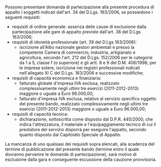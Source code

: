 Possono presentare domanda di partecipazione alla presente procedura di appalto i soggetti indicati dall'art. 34 del D.Lgs. 163/2006, se possiedono i seguenti requisiti:
- requisiti di ordine generale: assenza delle cause di esclusione dalla partecipazione alle gare di appalto previste dall'art. 38 del D.Lgs 163/2006;
- requisiti di idoneità professionale (art. 39 del D.Lgs 163/2006):
    - iscrizione all'Albo nazionale gestori ambientali e presso la competente Camera di commercio, industria, artigianato e agricoltura, secondo l'art. 212 del D.Lgs. 152/2006 per le categorie da 1 a 5, classe f (o superiore) e gli artt. 8 e 9 del D.M. 406/1998; per le imprese estere, iscrizione nei registri professionali indicati nell'allegato XI C del D.Lgs. 163/2006 e successive modifiche;
- requisiti di capacità economica e finanziaria:
    - fatturato globale d'impresa IVA esclusa, realizzato complessivamente negli ultimi tre esercizi (2011-2012-2013) maggiore o uguale a Euro 96.000,00;
    - fatturato d'impresa IVA esclusa, relativo al servizio specifico oggetto del presente bando, realizzato complessivamente negli ultimi tre esercizi (2011-2012-2013) maggiore o uguale a Euro 96.000,00;
- requisiti di capacità tecnica:
    - dichiarazione, sottoscritta come disposto dal D.P.R. 445/2000, che indica l'attrezzatura, il materiale e l'equipaggiamento tecnico di cui il prestatore del servizio disporrà per eseguire l'appalto, secondo quanto disposto dal Capitolato Speciale di Appalto.

La mancanza di uno qualsiasi dei requisiti sopra elencati, alla scadenza del termine di pubblicazione del presente bando (termine entro il quale dovranno pervenire le domande di partecipazione), sarà motivo di esclusione dalla gara e conseguente escussione della cauzione provvisoria.